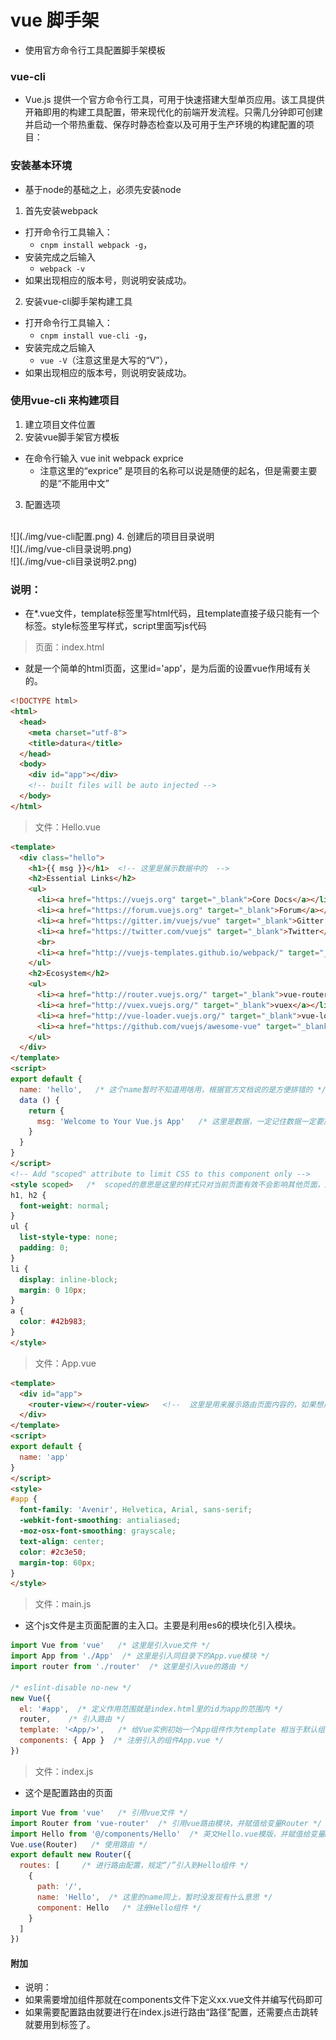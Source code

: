 # vue 脚手架
- 使用官方命令行工具配置脚手架模板
### vue-cli 
- Vue.js 提供一个官方命令行工具，可用于快速搭建大型单页应用。该工具提供开箱即用的构建工具配置，带来现代化的前端开发流程。只需几分钟即可创建并启动一个带热重载、保存时静态检查以及可用于生产环境的构建配置的项目：
### 安装基本环境
- 基于node的基础之上，必须先安装node
1. 首先安装webpack
- 打开命令行工具输入：
    + `cnpm install webpack -g`，
- 安装完成之后输入 
    + `webpack -v`
- 如果出现相应的版本号，则说明安装成功。

2. 安装vue-cli脚手架构建工具
- 打开命令行工具输入：
    + `cnpm install vue-cli -g`，
- 安装完成之后输入 
    + `vue -V`（注意这里是大写的“V”），
- 如果出现相应的版本号，则说明安装成功。

### 使用vue-cli 来构建项目
1. 建立项目文件位置
2. 安装vue脚手架官方模板
- 在命令行输入 vue init webpack exprice 
    + 注意这里的“exprice” 是项目的名称可以说是随便的起名，但是需要主要的是“不能用中文”
3. 配置选项
<br/>
![](./img/vue-cli配置.png)
4. 创建后的项目目录说明
<br/>
![](./img/vue-cli目录说明.png)
<br/>
![](./img/vue-cli目录说明2.png)

### 说明：
- 在*.vue文件，template标签里写html代码，且template直接子级只能有一个标签。style标签里写样式，script里面写js代码
> 页面：index.html
- 就是一个简单的html页面，这里id='app'，是为后面的设置vue作用域有关的。
```html 
<!DOCTYPE html>
<html>
  <head>
    <meta charset="utf-8">
    <title>datura</title>
  </head>
  <body>
    <div id="app"></div>  
    <!-- built files will be auto injected -->
  </body>
</html>

```
> 文件：Hello.vue

```html 
<template>
  <div class="hello">
    <h1>{{ msg }}</h1>  <!-- 这里是展示数据中的  -->
    <h2>Essential Links</h2>
    <ul>
      <li><a href="https://vuejs.org" target="_blank">Core Docs</a></li>
      <li><a href="https://forum.vuejs.org" target="_blank">Forum</a></li>
      <li><a href="https://gitter.im/vuejs/vue" target="_blank">Gitter Chat</a></li>
      <li><a href="https://twitter.com/vuejs" target="_blank">Twitter</a></li>
      <br>
      <li><a href="http://vuejs-templates.github.io/webpack/" target="_blank">Docs for This Template</a></li>
    </ul>
    <h2>Ecosystem</h2>
    <ul>
      <li><a href="http://router.vuejs.org/" target="_blank">vue-router</a></li>
      <li><a href="http://vuex.vuejs.org/" target="_blank">vuex</a></li>
      <li><a href="http://vue-loader.vuejs.org/" target="_blank">vue-loader</a></li>
      <li><a href="https://github.com/vuejs/awesome-vue" target="_blank">awesome-vue</a></li>
    </ul>
  </div>
</template>
<script>
export default {
  name: 'hello',   /* 这个name暂时不知道用啥用，根据官方文档说的是方便排错的 */
  data () {
    return {
      msg: 'Welcome to Your Vue.js App'   /* 这里是数据，一定记住数据一定要放data中然后用return返回 */
    }
  }
}
</script>
<!-- Add "scoped" attribute to limit CSS to this component only -->
<style scoped>   /*  scoped的意思是这里的样式只对当前页面有效不会影响其他页面，还有可以设置lang="scss"就是支持css预编译，也就是支持sass或者less  */
h1, h2 {
  font-weight: normal;
}
ul {
  list-style-type: none;
  padding: 0;
}
li {
  display: inline-block;
  margin: 0 10px;
}
a {
  color: #42b983;
}
</style>

```
> 文件：App.vue
```html
<template>
  <div id="app">
    <router-view></router-view>   <!--  这里是用来展示路由页面内容的，如果想用跳转就用<router-link to='xxx'></router-link> -->
  </div>
</template>
<script>
export default {
  name: 'app'
}
</script>
<style>
#app {
  font-family: 'Avenir', Helvetica, Arial, sans-serif;
  -webkit-font-smoothing: antialiased;
  -moz-osx-font-smoothing: grayscale;
  text-align: center;
  color: #2c3e50;
  margin-top: 60px;
}
</style>

```
> 文件：main.js
- 这个js文件是主页面配置的主入口。主要是利用es6的模块化引入模块。

```javascript
import Vue from 'vue'   /* 这里是引入vue文件 */
import App from './App'  /* 这里是引入同目录下的App.vue模块 */
import router from './router'  /* 这里是引入vue的路由 */

/* eslint-disable no-new */
new Vue({
  el: '#app',  /* 定义作用范围就是index.html里的id为app的范围内 */
  router,    /* 引入路由 */
  template: '<App/>',   /* 给Vue实例初始一个App组件作为template 相当于默认组件 */
  components: { App }  /* 注册引入的组件App.vue */
})
```
> 文件：index.js
- 这个是配置路由的页面
```javascript
import Vue from 'vue'   /* 引用vue文件 */
import Router from 'vue-router'  /* 引用vue路由模块，并赋值给变量Router */
import Hello from '@/components/Hello'  /* 英文Hello.vue模版，并赋值给变量Hello,这里是“@”相当于“../” */
Vue.use(Router)   /* 使用路由 */
export default new Router({
  routes: [     /* 进行路由配置，规定“/”引入到Hello组件 */
    {
      path: '/',
      name: 'Hello',  /* 这里的name同上，暂时没发现有什么意思 */
      component: Hello   /* 注册Hello组件 */
    }
  ]
})

```
#### 附加
- 说明：
- 如果需要增加组件那就在components文件下定义xx.vue文件并编写代码即可
- 如果需要配置路由就要进行在index.js进行路由“路径”配置，还需要点击跳转就要用到<router-link></router-link>标签了。

